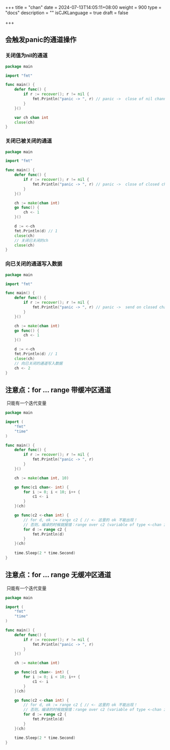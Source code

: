 +++
title = "chan"
date = 2024-07-13T14:05:11+08:00
weight = 900
type = "docs"
description = ""
isCJKLanguage = true
draft = false

+++

## 会触发panic的通道操作

### 关闭值为nil的通道

```go
package main

import "fmt"

func main() {
	defer func() {
		if r := recover(); r != nil {
			fmt.Println("panic -> ", r) // panic ->  close of nil channel
		}
	}()

	var ch chan int
	close(ch)
}

```



### 关闭已被关闭的通道

```go
package main

import "fmt"

func main() {
	defer func() {
		if r := recover(); r != nil {
			fmt.Println("panic -> ", r) // panic ->  close of closed channel
		}
	}()

	ch := make(chan int)
	go func() {
		ch <- 1
	}()

	d := <-ch
	fmt.Println(d) // 1
	close(ch)
	// 关闭已关闭的ch
	close(ch)
}
```



### 向已关闭的通道写入数据

```go
package main

import "fmt"

func main() {
	defer func() {
		if r := recover(); r != nil {
			fmt.Println("panic -> ", r) // panic ->  send on closed channel
		}
	}()

	ch := make(chan int)
	go func() {
		ch <- 1
	}()

	d := <-ch
	fmt.Println(d) // 1
	close(ch)
	// 向已关闭的通道写入数据
	ch <- 2
}

```



## 注意点：for ... range 带缓冲区通道

​	只能有一个迭代变量

```go
package main

import (
	"fmt"
	"time"
)

func main() {
	defer func() {
		if r := recover(); r != nil {
			fmt.Println("panic -> ", r)
		}
	}()

	ch := make(chan int, 10)

	go func(c1 chan<- int) {
		for i := 0; i < 10; i++ {
			c1 <- i
		}
	}(ch)

	go func(c2 <-chan int) {
		// for d, ok := range c2 { // <- 这里的 ok 不能出现！
        // 否则，编译的时候就报错：range over c2 (variable of type <-chan int) permits only one iteration variable
		for d := range c2 {
			fmt.Println(d)
		}
	}(ch)
	
	time.Sleep(2 * time.Second)
}

```



## 注意点：for ... range 无缓冲区通道

​	只能有一个迭代变量

```go
package main

import (
	"fmt"
	"time"
)

func main() {
	defer func() {
		if r := recover(); r != nil {
			fmt.Println("panic -> ", r)
		}
	}()

	ch := make(chan int)

	go func(c1 chan<- int) {
		for i := 0; i < 10; i++ {
			c1 <- i
		}
	}(ch)

	go func(c2 <-chan int) {
		// for d, ok := range c2 { // <- 这里的 ok 不能出现！
        // 否则，编译的时候就报错：range over c2 (variable of type <-chan int) permits only one iteration variable
		for d := range c2 {
			fmt.Println(d)
		}
	}(ch)

	time.Sleep(2 * time.Second)
}

```

